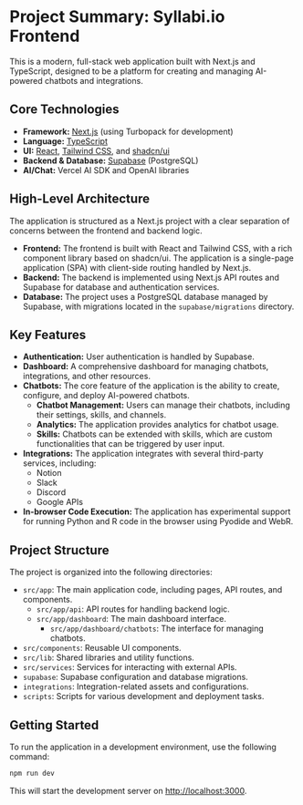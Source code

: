 
# Project Summary: Syllabi.io Frontend

This is a modern, full-stack web application built with Next.js and TypeScript, designed to be a platform for creating and managing AI-powered chatbots and integrations.

## Core Technologies

*   **Framework:** [Next.js](https://nextjs.org/) (using Turbopack for development)
*   **Language:** [TypeScript](https://www.typescriptlang.org/)
*   **UI:** [React](https://react.dev/), [Tailwind CSS](https://tailwindcss.com/), and [shadcn/ui](https://ui.shadcn.com/)
*   **Backend & Database:** [Supabase](https://supabase.com/) (PostgreSQL)
*   **AI/Chat:** Vercel AI SDK and OpenAI libraries

## High-Level Architecture

The application is structured as a Next.js project with a clear separation of concerns between the frontend and backend logic.

*   **Frontend:** The frontend is built with React and Tailwind CSS, with a rich component library based on shadcn/ui. The application is a single-page application (SPA) with client-side routing handled by Next.js.
*   **Backend:** The backend is implemented using Next.js API routes and Supabase for database and authentication services.
*   **Database:** The project uses a PostgreSQL database managed by Supabase, with migrations located in the `supabase/migrations` directory.

## Key Features

*   **Authentication:** User authentication is handled by Supabase.
*   **Dashboard:** A comprehensive dashboard for managing chatbots, integrations, and other resources.
*   **Chatbots:** The core feature of the application is the ability to create, configure, and deploy AI-powered chatbots.
    *   **Chatbot Management:** Users can manage their chatbots, including their settings, skills, and channels.
    *   **Analytics:** The application provides analytics for chatbot usage.
    *   **Skills:** Chatbots can be extended with skills, which are custom functionalities that can be triggered by user input.
*   **Integrations:** The application integrates with several third-party services, including:
    *   Notion
    *   Slack
    *   Discord
    *   Google APIs
*   **In-browser Code Execution:** The application has experimental support for running Python and R code in the browser using Pyodide and WebR.

## Project Structure

The project is organized into the following directories:

*   `src/app`: The main application code, including pages, API routes, and components.
    *   `src/app/api`: API routes for handling backend logic.
    *   `src/app/dashboard`: The main dashboard interface.
        *   `src/app/dashboard/chatbots`: The interface for managing chatbots.
*   `src/components`: Reusable UI components.
*   `src/lib`: Shared libraries and utility functions.
*   `src/services`: Services for interacting with external APIs.
*   `supabase`: Supabase configuration and database migrations.
*   `integrations`: Integration-related assets and configurations.
*   `scripts`: Scripts for various development and deployment tasks.

## Getting Started

To run the application in a development environment, use the following command:

```bash
npm run dev
```

This will start the development server on [http://localhost:3000](http://localhost:3000).
